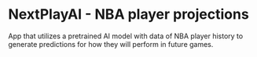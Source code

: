 # NextPlayAI - NBA player projections
App that utilizes a pretrained AI model with data of NBA player history to generate predictions for how they will perform in future games.
